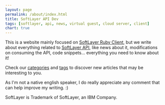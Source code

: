 ```yaml
---
layout: page
permalink: /about/index.html
title: SoftLayer API Dev
tags: [softlayer, api, news, virtual guest, cloud server, client]
chart: true
---
```


This is a website mainly focused on [SoftLayer Ruby Client](http://github.com/zertico/softlayer), but we write about everything related to [SoftLayer API](http://sldn.softlayer.com/), like news about it, modifications on consuming the API, code snippets... everything you need to know about it!

Check our [categories](/categories) and [tags](/tags) to discover new articles that may be interesting to you.

As I'm not a native english speaker, I do really appreciate any comment that can help improve my writing. :)

SoftLayer is Trademark of SoftLayer, an IBM Company.
